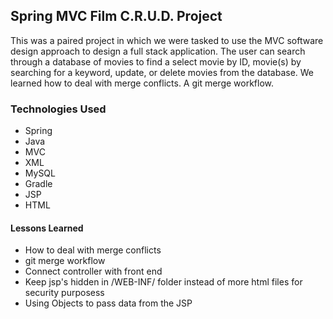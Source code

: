## Spring MVC Film C.R.U.D. Project
This was a paired project in which we were tasked to use the MVC software design approach to design a full stack application. The user can search through a database of movies to find a select movie by ID, movie(s) by searching for a keyword, update, or delete movies from the database. We learned how to deal with merge conflicts. A git merge workflow. 


### Technologies Used
- Spring
- Java
- MVC
- XML
- MySQL
- Gradle
- JSP
- HTML

#### Lessons Learned
- How to deal with merge conflicts 
- git merge workflow
- Connect controller with front end
- Keep jsp's hidden in /WEB-INF/ folder instead of more html files for security purposess
- Using Objects to pass data from the JSP
